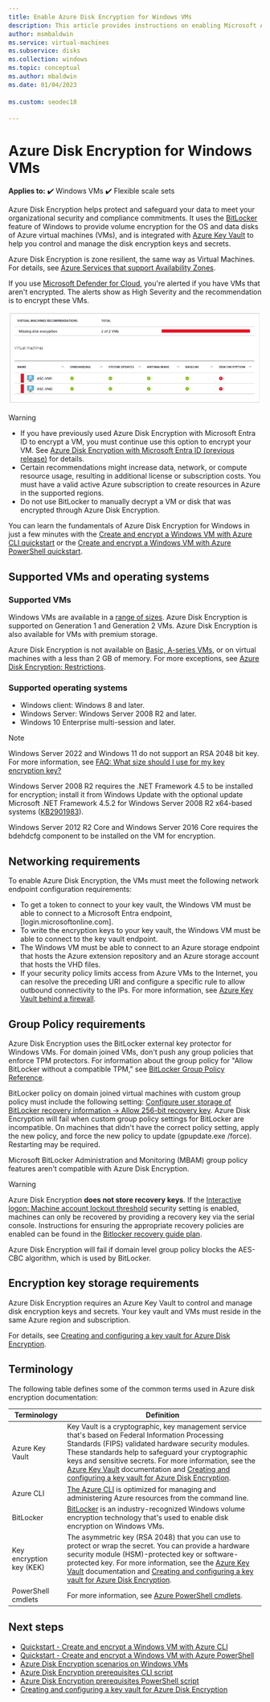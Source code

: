 ```yaml
---
title: Enable Azure Disk Encryption for Windows VMs
description: This article provides instructions on enabling Microsoft Azure Disk Encryption for Windows VMs.
author: msmbaldwin
ms.service: virtual-machines
ms.subservice: disks
ms.collection: windows
ms.topic: conceptual
ms.author: mbaldwin
ms.date: 01/04/2023

ms.custom: seodec18

---
```


# Azure Disk Encryption for Windows VMs

**Applies to:** :heavy_check_mark: Windows VMs :heavy_check_mark: Flexible scale sets 

Azure Disk Encryption helps protect and safeguard your data to meet your organizational security and compliance commitments. It uses the [BitLocker](https://en.wikipedia.org/wiki/BitLocker) feature of Windows to provide volume encryption for the OS and data disks of Azure virtual machines (VMs), and is integrated with [Azure Key Vault](../../key-vault/index.yml) to help you control and manage the disk encryption keys and secrets.

Azure Disk Encryption is zone resilient, the same way as Virtual Machines. For details, see [Azure Services that support Availability Zones](../../availability-zones/az-region.md).

If you use [Microsoft Defender for Cloud](../../security-center/index.yml), you're alerted if you have VMs that aren't encrypted. The alerts show as High Severity and the recommendation is to encrypt these VMs.

![Microsoft Defender for Cloud disk encryption alert](../media/disk-encryption/security-center-disk-encryption-fig1.png)

> [!WARNING]
> - If you have previously used Azure Disk Encryption with Microsoft Entra ID to encrypt a VM, you must continue use this option to encrypt your VM. See [Azure Disk Encryption with Microsoft Entra ID (previous release)](disk-encryption-overview-aad.md) for details. 
> - Certain recommendations might increase data, network, or compute resource usage, resulting in additional license or subscription costs. You must have a valid active Azure subscription to create resources in Azure in the supported regions.
> - Do not use BitLocker to manually decrypt a VM or disk that was encrypted through Azure Disk Encryption.

You can learn the fundamentals of Azure Disk Encryption for Windows in just a few minutes with the [Create and encrypt a Windows VM with Azure CLI quickstart](disk-encryption-cli-quickstart.md) or the [Create and encrypt a Windows VM with Azure PowerShell quickstart](disk-encryption-powershell-quickstart.md).

## Supported VMs and operating systems

### Supported VMs

Windows VMs are available in a [range of sizes](../sizes-general.md). Azure Disk Encryption is supported on Generation 1 and Generation 2 VMs. Azure Disk Encryption is also available for VMs with premium storage.

Azure Disk Encryption is not available on [Basic, A-series VMs](https://azure.microsoft.com/pricing/details/virtual-machines/series/), or on virtual machines with a less than 2 GB of memory.  For more exceptions, see [Azure Disk Encryption: Restrictions](disk-encryption-windows.md#restrictions).

### Supported operating systems

- Windows client: Windows 8 and later.
- Windows Server: Windows Server 2008 R2 and later.
- Windows 10 Enterprise multi-session and later.  
 
> [!NOTE]
> Windows Server 2022 and Windows 11 do not support an RSA 2048 bit key. For more information, see [FAQ: What size should I use for my key encryption key?](disk-encryption-faq.yml#what-size-should-i-use-for-my-key-encryption-key--kek--)
>
> Windows Server 2008 R2 requires the .NET Framework 4.5 to be installed for encryption; install it from Windows Update with the optional update Microsoft .NET Framework 4.5.2 for Windows Server 2008 R2 x64-based systems ([KB2901983](https://www.catalog.update.microsoft.com/Search.aspx?q=KB2901983)).  
>  
> Windows Server 2012 R2 Core and Windows Server 2016 Core requires the bdehdcfg component to be installed on the VM for encryption.

## Networking requirements
To enable Azure Disk Encryption, the VMs must meet the following network endpoint configuration requirements:
  - To get a token to connect to your key vault, the Windows VM must be able to connect to a Microsoft Entra endpoint, \[login.microsoftonline.com\].
  - To write the encryption keys to your key vault, the Windows VM must be able to connect to the key vault endpoint.
  - The Windows VM must be able to connect to an Azure storage endpoint that hosts the Azure extension repository and an Azure storage account that hosts the VHD files.
  -  If your security policy limits access from Azure VMs to the Internet, you can resolve the preceding URI and configure a specific rule to allow outbound connectivity to the IPs. For more information, see [Azure Key Vault behind a firewall](../../key-vault/general/access-behind-firewall.md).    

## Group Policy requirements

Azure Disk Encryption uses the BitLocker external key protector for Windows VMs. For domain joined VMs, don't push any group policies that enforce TPM protectors. For information about the group policy for "Allow BitLocker without a compatible TPM," see [BitLocker Group Policy Reference](/windows/security/information-protection/bitlocker/bitlocker-group-policy-settings#bkmk-unlockpol1).

BitLocker policy on domain joined virtual machines with custom group policy must include the following setting: [Configure user storage of BitLocker recovery information -> Allow 256-bit recovery key](/windows/security/information-protection/bitlocker/bitlocker-group-policy-settings). Azure Disk Encryption will fail when custom group policy settings for BitLocker are incompatible. On machines that didn't have the correct policy setting, apply the new policy, and force the new policy to update (gpupdate.exe /force).  Restarting may be required.

Microsoft BitLocker Administration and Monitoring (MBAM) group policy features aren't compatible with Azure Disk Encryption.

> [!WARNING]
> Azure Disk Encryption **does not store recovery keys**. If the [Interactive logon: Machine account lockout threshold](/windows/security/threat-protection/security-policy-settings/interactive-logon-machine-account-lockout-threshold) security setting is enabled, machines can only be recovered by providing a recovery key via the serial console. Instructions for ensuring the appropriate recovery policies are enabled can be found in the [Bitlocker recovery guide plan](/windows/security/information-protection/bitlocker/bitlocker-recovery-guide-plan).

Azure Disk Encryption will fail if domain level group policy blocks the AES-CBC algorithm, which is used by BitLocker.

## Encryption key storage requirements  

Azure Disk Encryption requires an Azure Key Vault to control and manage disk encryption keys and secrets. Your key vault and VMs must reside in the same Azure region and subscription.

For details, see [Creating and configuring a key vault for Azure Disk Encryption](disk-encryption-key-vault.md).

## Terminology

The following table defines some of the common terms used in Azure disk encryption documentation:

| Terminology | Definition |
| --- | --- |
| Azure Key Vault | Key Vault is a cryptographic, key management service that's based on Federal Information Processing Standards (FIPS) validated hardware security modules. These standards help to safeguard your cryptographic keys and sensitive secrets. For more information, see the [Azure Key Vault](https://azure.microsoft.com/services/key-vault/) documentation and [Creating and configuring a key vault for Azure Disk Encryption](disk-encryption-key-vault.md). |
| Azure CLI | [The Azure CLI](/cli/azure/install-azure-cli) is optimized for managing and administering Azure resources from the command line.|
| BitLocker |[BitLocker](/previous-versions/windows/it-pro/windows-server-2012-R2-and-2012/hh831713(v=ws.11)) is an industry-recognized Windows volume encryption technology that's used to enable disk encryption on Windows VMs. |
| Key encryption key (KEK) | The asymmetric key (RSA 2048) that you can use to protect or wrap the secret. You can provide a hardware security module (HSM)-protected key or software-protected key. For more information, see the [Azure Key Vault](https://azure.microsoft.com/services/key-vault/) documentation and [Creating and configuring a key vault for Azure Disk Encryption](disk-encryption-key-vault.md). |
| PowerShell cmdlets | For more information, see [Azure PowerShell cmdlets](/powershell/azure/). |

## Next steps

- [Quickstart - Create and encrypt a Windows VM with Azure CLI ](disk-encryption-cli-quickstart.md)
- [Quickstart - Create and encrypt a Windows VM with Azure PowerShell](disk-encryption-powershell-quickstart.md)
- [Azure Disk Encryption scenarios on Windows VMs](disk-encryption-windows.md)
- [Azure Disk Encryption prerequisites CLI script](https://github.com/ejarvi/ade-cli-getting-started) 
- [Azure Disk Encryption prerequisites PowerShell script](https://github.com/Azure/azure-powershell/tree/master/src/Compute/Compute/Extension/AzureDiskEncryption/Scripts)
- [Creating and configuring a key vault for Azure Disk Encryption](disk-encryption-key-vault.md)
